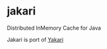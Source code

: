 # jakari
Distributed InMemory Cache for Java

Jakari is port of [Yakari](https://github.com/TitaniumSoft/yakari)
